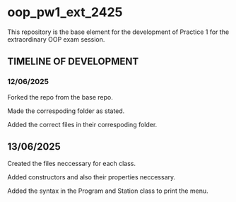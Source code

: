 # oop_pw1_ext_2425
This repository is the base element for the development of Practice 1 for the extraordinary OOP exam session. 

## TIMELINE OF DEVELOPMENT ##

### 12/06/2025 ###

Forked the repo from the base repo. 

Made the correspoding folder as stated. 

Added the correct files in their correspoding folder. 

## 13/06/2025 

Created the files neccessary for each class. 

Added constructors and also their properties neccessary.

Added the syntax in the Program and Station class to print the menu. 